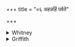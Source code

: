 +++
title = "०६ अहन्नहिं पर्वते"

+++

<details><summary>Whitney</summary>

### Translation
6. He slew the dragon that had resorted (*śri*) to the mountain;  
Tvashṭar fashioned for him the whizzing (?) thunderbolt; like lowing  
kine, flowing (*syand*), at once the waters went down to the ocean.

### Notes
The text is precisely the same as in the other passages. The comm.  
explains *svaryà* as *suṣṭhu preraṇīya* (from *su* + root *ṛ*), and  
*tatakṣa* as *tikṣṇaṁ cakāra!*
</details>

<details><summary>Griffith</summary>

He slew the Dragon lying on the mountain: his heavenly bolt of thunder Tvashtar fashioned. Like lowing kine in rapid flow descending the waters glided downward to the ocean.
</details>
